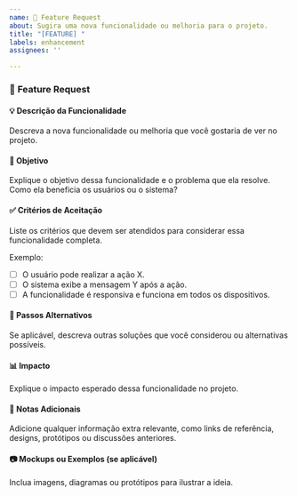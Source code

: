 ```yaml
---
name: 🚀 Feature Request
about: Sugira uma nova funcionalidade ou melhoria para o projeto.
title: "[FEATURE] "
labels: enhancement
assignees: ''

---
```


### 🚀 **Feature Request**

#### 💡 **Descrição da Funcionalidade**
Descreva a nova funcionalidade ou melhoria que você gostaria de ver no projeto.

#### 🎯 **Objetivo**
Explique o objetivo dessa funcionalidade e o problema que ela resolve. Como ela beneficia os usuários ou o sistema?

#### ✅ **Critérios de Aceitação**
Liste os critérios que devem ser atendidos para considerar essa funcionalidade completa.

Exemplo:
- [ ] O usuário pode realizar a ação X.
- [ ] O sistema exibe a mensagem Y após a ação.
- [ ] A funcionalidade é responsiva e funciona em todos os dispositivos.

#### 🔄 **Passos Alternativos**
Se aplicável, descreva outras soluções que você considerou ou alternativas possíveis.

#### 📊 **Impacto**
Explique o impacto esperado dessa funcionalidade no projeto.

#### 📝 **Notas Adicionais**
Adicione qualquer informação extra relevante, como links de referência, designs, protótipos ou discussões anteriores.

#### 📷 **Mockups ou Exemplos (se aplicável)**
Inclua imagens, diagramas ou protótipos para ilustrar a ideia.

